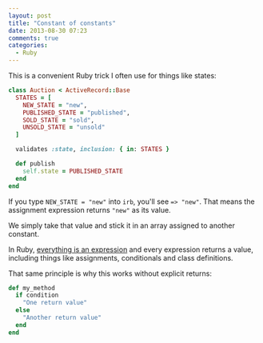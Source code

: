 ```yaml
---
layout: post
title: "Constant of constants"
date: 2013-08-30 07:23
comments: true
categories:
  - Ruby
---
```


This is a convenient Ruby trick I often use for things like states:

``` ruby
class Auction < ActiveRecord::Base
  STATES = [
    NEW_STATE = "new",
    PUBLISHED_STATE = "published",
    SOLD_STATE = "sold",
    UNSOLD_STATE = "unsold"
  ]

  validates :state, inclusion: { in: STATES }

  def publish
    self.state = PUBLISHED_STATE
  end
end
```

If you type `NEW_STATE = "new"` into `irb`, you'll see `=> "new"`. That means the assignment expression returns `"new"` as its value.

We simply take that value and stick it in an array assigned to another constant.

In Ruby, [everything is an expression](http://phrogz.net/programmingruby/tut_expressions.html) and every expression returns a value, including things like assignments, conditionals and class definitions.

That same principle is why this works without explicit returns:

``` ruby
def my_method
  if condition
    "One return value"
  else
    "Another return value"
  end
end
```
